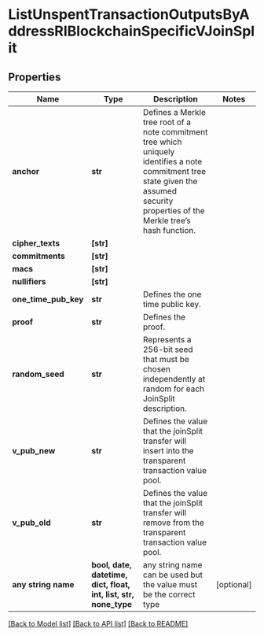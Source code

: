 # ListUnspentTransactionOutputsByAddressRIBlockchainSpecificVJoinSplit


## Properties
Name | Type | Description | Notes
------------ | ------------- | ------------- | -------------
**anchor** | **str** | Defines a Merkle tree root of a note commitment tree which uniquely identifies a note commitment tree state given the assumed security properties of the Merkle tree’s hash function. | 
**cipher_texts** | **[str]** |  | 
**commitments** | **[str]** |  | 
**macs** | **[str]** |  | 
**nullifiers** | **[str]** |  | 
**one_time_pub_key** | **str** | Defines the one time public key. | 
**proof** | **str** | Defines the proof. | 
**random_seed** | **str** | Represents a 256-bit seed that must be chosen independently at random for each JoinSplit description. | 
**v_pub_new** | **str** | Defines the value that the joinSplit transfer will insert into the transparent transaction value pool. | 
**v_pub_old** | **str** | Defines the value that the joinSplit transfer will remove from the transparent transaction value pool. | 
**any string name** | **bool, date, datetime, dict, float, int, list, str, none_type** | any string name can be used but the value must be the correct type | [optional]

[[Back to Model list]](../README.md#documentation-for-models) [[Back to API list]](../README.md#documentation-for-api-endpoints) [[Back to README]](../README.md)


